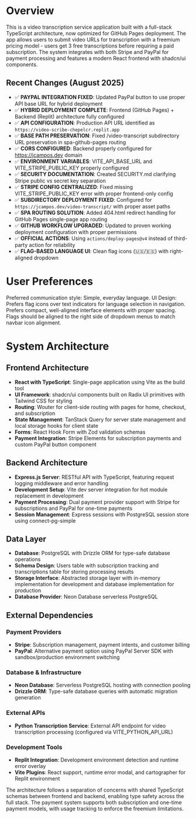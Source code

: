 # Overview

This is a video transcription service application built with a full-stack TypeScript architecture, now optimized for GitHub Pages deployment. The app allows users to submit video URLs for transcription with a freemium pricing model - users get 3 free transcriptions before requiring a paid subscription. The system integrates with both Stripe and PayPal for payment processing and features a modern React frontend with shadcn/ui components.

## Recent Changes (August 2025)
- ✅ **PAYPAL INTEGRATION FIXED**: Updated PayPal button to use proper API base URL for hybrid deployment
- ✅ **HYBRID DEPLOYMENT COMPLETE**: Frontend (GitHub Pages) + Backend (Replit) architecture fully configured
- ✅ **API CONFIGURATION**: Production API URL identified as `https://video-scribe-chepelcr.replit.app`
- ✅ **BASE PATH PRESERVATION**: Fixed /video-transcript subdirectory URL preservation in spa-github-pages routing
- ✅ **CORS CONFIGURED**: Backend properly configured for https://jcampos.dev domain
- ✅ **ENVIRONMENT VARIABLES**: VITE_API_BASE_URL and VITE_STRIPE_PUBLIC_KEY properly configured
- ✅ **SECURITY DOCUMENTATION**: Created SECURITY.md clarifying Stripe public vs secret key separation
- ✅ **STRIPE CONFIG CENTRALIZED**: Fixed missing VITE_STRIPE_PUBLIC_KEY error with proper frontend-only config
- ✅ **SUBDIRECTORY DEPLOYMENT FIXED**: Configured for `https://jcampos.dev/video-transcript/` with proper asset paths
- ✅ **SPA ROUTING SOLUTION**: Added 404.html redirect handling for GitHub Pages single-page app routing
- ✅ **GITHUB WORKFLOW UPGRADED**: Updated to proven working deployment configuration with proper permissions
- ✅ **OFFICIAL ACTIONS**: Using `actions/deploy-pages@v4` instead of third-party action for reliability  
- ✅ **FLAG-BASED LANGUAGE UI**: Clean flag icons (🇺🇸/🇪🇸) with right-aligned dropdown

# User Preferences

Preferred communication style: Simple, everyday language.
UI Design: Prefers flag icons over text indicators for language selection in navigation. Prefers compact, well-aligned interface elements with proper spacing. Flags should be aligned to the right side of dropdown menus to match navbar icon alignment.

# System Architecture

## Frontend Architecture
- **React with TypeScript**: Single-page application using Vite as the build tool
- **UI Framework**: shadcn/ui components built on Radix UI primitives with Tailwind CSS for styling
- **Routing**: Wouter for client-side routing with pages for home, checkout, and subscription
- **State Management**: TanStack Query for server state management and local storage hooks for client state
- **Forms**: React Hook Form with Zod validation schemas
- **Payment Integration**: Stripe Elements for subscription payments and custom PayPal button component

## Backend Architecture
- **Express.js Server**: RESTful API with TypeScript, featuring request logging middleware and error handling
- **Development Setup**: Vite dev server integration for hot module replacement in development
- **Payment Processing**: Dual payment provider support with Stripe for subscriptions and PayPal for one-time payments
- **Session Management**: Express sessions with PostgreSQL session store using connect-pg-simple

## Data Layer
- **Database**: PostgreSQL with Drizzle ORM for type-safe database operations
- **Schema Design**: Users table with subscription tracking and transcriptions table for storing processing results
- **Storage Interface**: Abstracted storage layer with in-memory implementation for development and database implementation for production
- **Database Provider**: Neon Database serverless PostgreSQL

## External Dependencies

### Payment Providers
- **Stripe**: Subscription management, payment intents, and customer billing
- **PayPal**: Alternative payment option using PayPal Server SDK with sandbox/production environment switching

### Database & Infrastructure
- **Neon Database**: Serverless PostgreSQL hosting with connection pooling
- **Drizzle ORM**: Type-safe database queries with automatic migration generation

### External APIs
- **Python Transcription Service**: External API endpoint for video transcription processing (configured via VITE_PYTHON_API_URL)

### Development Tools
- **Replit Integration**: Development environment detection and runtime error overlay
- **Vite Plugins**: React support, runtime error modal, and cartographer for Replit environment

The architecture follows a separation of concerns with shared TypeScript schemas between frontend and backend, enabling type safety across the full stack. The payment system supports both subscription and one-time payment models, with usage tracking to enforce the freemium limitations.